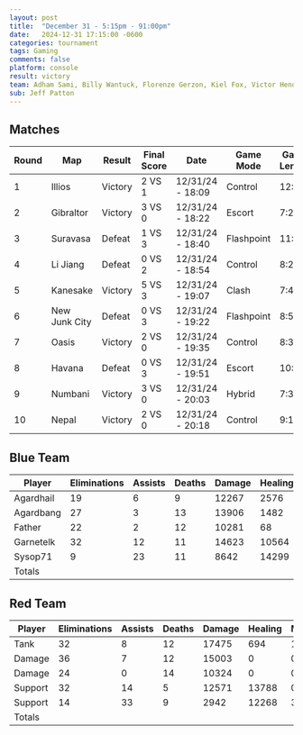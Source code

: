 ```yaml
---
layout: post
title:  "December 31 - 5:15pm - 91:00pm"
date:   2024-12-31 17:15:00 -0600
categories: tournament
tags: Gaming
comments: false
platform: console
result: victory
team: Adham Sami, Billy Wantuck, Florenze Gerzon, Kiel Fox, Victor Henderson
sub: Jeff Patton
---
```

## Matches

| Round | Map | Result | Final Score | Date | Game Mode | Game Length |
| --- | --- | --- | --- | --- | --- | --- |
| 1 | Illios | Victory | 2 VS 1| 12/31/24 - 18:09  | Control | 12:28 |
| 2 | Gibraltor | Victory | 3 VS 0 | 12/31/24 - 18:22 | Escort | 7:25 |
| 3 | Suravasa | Defeat | 1 VS 3 | 12/31/24 - 18:40 | Flashpoint | 11:50 |
| 4 | Li Jiang | Defeat | 0 VS 2 | 12/31/24 - 18:54 | Control | 8:25 |
| 5 | Kanesake | Victory | 5 VS 3 | 12/31/24 - 19:07 | Clash | 7:44 |
| 6 | New Junk City | Defeat | 0 VS 3 | 12/31/24 - 19:22 | Flashpoint | 8:53 |
| 7 | Oasis | Victory | 2 VS 0 | 12/31/24 - 19:35 | Control | 8:34 |
| 8 | Havana | Defeat | 0 VS 3 | 12/31/24 - 19:51 | Escort | 10:27 |
| 9 | Numbani | Victory | 3 VS 0 | 12/31/24 - 20:03 | Hybrid | 7:33 |
| 10 | Nepal | Victory | 2 VS 0 | 12/31/24 - 20:18 | Control | 9:16 |

## Blue Team

| Player | Eliminations | Assists | Deaths | Damage | Healing | Mitigation |
| --- | --- | --- | --- | --- | --- | --- |
| Agardhail | 19 |  6 |  9 | 12267 |  2576 | 7534 |
| Agardbang | 27 |  3 | 13 | 13906 |  1482 |  668 |
| Father    | 22 |  2 | 12 | 10281 |    68 |  348 |
| Garnetelk | 32 | 12 | 11 | 14623 | 10564 | 1002 |
| Sysop71   |  9 | 23 | 11 |  8642 | 14299 |    0 |
| Totals    |    |    |    |       |       |      |

## Red Team

| Player | Eliminations | Assists | Deaths | Damage | Healing | Mitigation |
| --- | --- | --- | --- | --- | --- | --- |
| Tank    | 32 |  8 | 12 | 17475 |   694 | 16168 |
| Damage  | 36 |  7 | 12 | 15003 |     0 |     0 |
| Damage  | 24 |  0 | 14 | 10324 |     0 |     0 |
| Support | 32 | 14 |  5 | 12571 | 13788 |     0 |
| Support | 14 | 33 |  9 |  2942 | 12268 |   331 |
| Totals  |    |    |    |       |       |       |
